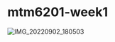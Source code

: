 # mtm6201-week1
![IMG_20220902_180503](https://user-images.githubusercontent.com/113430748/213084676-5cd22e68-5976-490d-a11b-18804aad846b.jpg)
